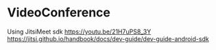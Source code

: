 # VideoConference
Using JitsiMeet  sdk
https://youtu.be/21H7uPS8_3Y
https://jitsi.github.io/handbook/docs/dev-guide/dev-guide-android-sdk
